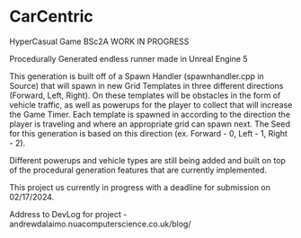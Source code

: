 # CarCentric
HyperCasual Game BSc2A
WORK IN PROGRESS

Procedurally Generated endless runner made in Unreal Engine 5

This generation is built off of a Spawn Handler (spawnhandler.cpp in Source) that will spawn in new Grid Templates 
in three different directions (Forward, Left, Right). On these templates will be obstacles in the form of vehicle traffic, 
as well as powerups for the player to collect that will increase the Game Timer. Each template is spawned in according to 
the direction the player is traveling and where an appropriate grid can spawn next. The Seed for this generation is based
on this direction (ex. Forward - 0, Left - 1, Right - 2). 

Different powerups and vehicle types are still being added and built on top of the procedural generation features that
are currently implemented. 

This project us currently in progress with a deadline for submission on 02/17/2024. 

Address to DevLog for project - andrewdalaimo.nuacomputerscience.co.uk/blog/
